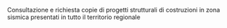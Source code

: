 Consultazione e richiesta copie di progetti strutturali di costruzioni in zona sismica presentati in tutto il territorio regionale
